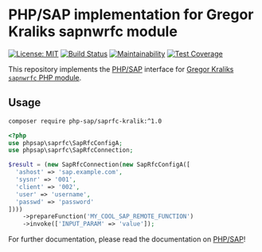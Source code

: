# PHP/SAP implementation for Gregor Kraliks sapnwrfc module

[![License: MIT][license-mit]](LICENSE)
[![Build Status][travis-badge]][travis-ci]
[![Maintainability][maintainability-badge]][maintainability]
[![Test Coverage][coverage-badge]][coverage]

This repository implements the [PHP/SAP][phpsap] interface for [Gregor Kraliks `sapnwrfc` PHP module][kralik].

## Usage

```sh
composer require php-sap/saprfc-kralik:^1.0
```

```php
<?php
use phpsap\saprfc\SapRfcConfigA;
use phpsap\saprfc\SapRfcConnection;

$result = (new SapRfcConnection(new SapRfcConfigA([
  'ashost' => 'sap.example.com',
  'sysnr' => '001',
  'client' => '002',
  'user' => 'username',
  'passwd' => 'password'
])))
    ->prepareFunction('MY_COOL_SAP_REMOTE_FUNCTION')
    ->invoke(['INPUT_PARAM' => 'value']);
```

For further documentation, please read the documentation on [PHP/SAP][phpsap]!

[phpsap]: https://php-sap.github.io
[kralik]: https://github.com/gkralik/php7-sapnwrfc "SAP NW RFC SDK extension for PHP7"
[license-mit]: https://img.shields.io/badge/license-MIT-blue.svg
[travis-badge]: https://travis-ci.org/php-sap/saprfc-kralik.svg?branch=master
[travis-ci]: https://travis-ci.org/php-sap/saprfc-kralik
[maintainability-badge]: https://api.codeclimate.com/v1/badges/d94f95bad2040c993c65/maintainability
[maintainability]: https://codeclimate.com/github/php-sap/saprfc-kralik/maintainability
[coverage-badge]: https://api.codeclimate.com/v1/badges/d94f95bad2040c993c65/test_coverage
[coverage]: https://codeclimate.com/github/php-sap/saprfc-kralik/test_coverage
